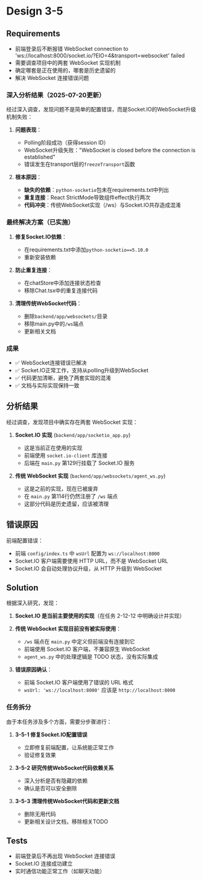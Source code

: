 # Design 3-5

## Requirements
- 前端登录后不断报错 WebSocket connection to 'ws://localhost:8000/socket.io/?EIO=4&transport=websocket' failed
- 需要调查项目中的两套 WebSocket 实现机制
- 确定哪套是正在使用的，哪套是历史遗留的
- 解决 WebSocket 连接错误问题

### 深入分析结果（2025-07-20更新）
经过深入调查，发现问题不是简单的配置错误，而是Socket.IO的WebSocket升级机制失败：

1. **问题表现**：
   - Polling阶段成功（获得session ID）
   - WebSocket升级失败："WebSocket is closed before the connection is established"
   - 错误发生在transport层的`freezeTransport`函数

2. **根本原因**：
   - **缺失的依赖**：`python-socketio`包未在requirements.txt中列出
   - **重复连接**：React StrictMode导致组件effect执行两次
   - **代码冲突**：传统WebSocket实现（/ws）与Socket.IO共存造成混淆

### 最终解决方案（已实施）

1. **修复Socket.IO依赖**：
   - 在requirements.txt中添加`python-socketio==5.10.0`
   - 重新安装依赖

2. **防止重复连接**：
   - 在chatStore中添加连接状态检查
   - 移除Chat.tsx中的重复连接代码

3. **清理传统WebSocket代码**：
   - 删除`backend/app/websockets/`目录
   - 移除main.py中的`/ws`端点
   - 更新相关文档

### 成果

- ✅ WebSocket连接错误已解决
- ✅ Socket.IO正常工作，支持从polling升级到WebSocket
- ✅ 代码更加清晰，避免了两套实现的混淆
- ✅ 文档与实际实现保持一致

## 分析结果

经过调查，发现项目中确实存在两套 WebSocket 实现：

1. **Socket.IO 实现** (`backend/app/socketio_app.py`)
   - 这是当前正在使用的实现
   - 前端使用 `socket.io-client` 库连接
   - 后端在 `main.py` 第129行挂载了 Socket.IO 服务

2. **传统 WebSocket 实现** (`backend/app/websockets/agent_ws.py`)
   - 这是之前的实现，现在已被废弃
   - 在 `main.py` 第114行仍然注册了 `/ws` 端点
   - 这部分代码是历史遗留，应该被清理

## 错误原因

前端配置错误：
- 前端 `config/index.ts` 中 `wsUrl` 配置为 `ws://localhost:8000`
- Socket.IO 客户端需要使用 HTTP URL，而不是 WebSocket URL
- Socket.IO 会自动处理协议升级，从 HTTP 升级到 WebSocket

## Solution

根据深入研究，发现：

1. **Socket.IO 是当前主要使用的实现**（在任务 2-12-12 中明确设计并实现）
2. **传统 WebSocket 实现目前没有被实际使用**：
   - `/ws` 端点在 `main.py` 中定义但前端没有连接到它
   - 前端使用 Socket.IO 客户端，不兼容原生 WebSocket
   - `agent_ws.py` 中的处理逻辑是 TODO 状态，没有实际集成

3. **错误原因确认**：
   - 前端 Socket.IO 客户端使用了错误的 URL 格式
   - `wsUrl: 'ws://localhost:8000'` 应该是 `http://localhost:8000`

### 任务拆分

由于本任务涉及多个方面，需要分步骤进行：

1. **3-5-1 修复Socket.IO配置错误**
   - 立即修复前端配置，让系统能正常工作
   - 验证修复效果

2. **3-5-2 研究传统WebSocket代码依赖关系**
   - 深入分析是否有隐藏的依赖
   - 确认是否可以安全删除

3. **3-5-3 清理传统WebSocket代码和更新文档**
   - 删除无用代码
   - 更新相关设计文档，移除相关TODO

## Tests
- 前端登录后不再出现 WebSocket 连接错误
- Socket.IO 连接成功建立
- 实时通信功能正常工作（如聊天功能）